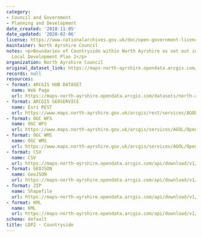 ```yaml
---
category:
- Council and Government
- Planning and Development
date_created: '2018-11-05'
date_updated: '2020-02-06'
license: https://www.nationalarchives.gov.uk/doc/open-government-licence/version/3/
maintainer: North Ayrshire Council
notes: <p>Boundaries of Countryside within North Ayrshire as set out in the Adopted
  Local Development Plan 2</p>
organization: North Ayrshire Council
original_dataset_link: https://maps-north-ayrshire.opendata.arcgis.com/datasets/north-ayrshire::ldp2-countryside
records: null
resources:
- format: ARCGIS HUB DATASET
  name: Web Page
  url: https://maps-north-ayrshire.opendata.arcgis.com/datasets/north-ayrshire::ldp2-countryside
- format: ARCGIS GEOSERVICE
  name: Esri REST
  url: https://www.maps.north-ayrshire.gov.uk/arcgis/rest/services/AGOL/Open_Data_Portal4/MapServer/22
- format: OGC WFS
  name: OGC WFS
  url: https://www.maps.north-ayrshire.gov.uk/arcgis/services/AGOL/Open_Data_Portal4/MapServer/WFSServer?request=GetCapabilities&service=WFS
- format: OGC WMS
  name: OGC WMS
  url: https://www.maps.north-ayrshire.gov.uk/arcgis/services/AGOL/Open_Data_Portal4/MapServer/WMSServer?request=GetCapabilities&service=WMS
- format: CSV
  name: CSV
  url: https://maps-north-ayrshire.opendata.arcgis.com/api/download/v1/items/efd3950795d041f7978c9e300c277c28/csv?layers=22
- format: GEOJSON
  name: GeoJSON
  url: https://maps-north-ayrshire.opendata.arcgis.com/api/download/v1/items/efd3950795d041f7978c9e300c277c28/geojson?layers=22
- format: ZIP
  name: Shapefile
  url: https://maps-north-ayrshire.opendata.arcgis.com/api/download/v1/items/efd3950795d041f7978c9e300c277c28/shapefile?layers=22
- format: KML
  name: KML
  url: https://maps-north-ayrshire.opendata.arcgis.com/api/download/v1/items/efd3950795d041f7978c9e300c277c28/kml?layers=22
schema: default
title: LDP2 - Countryside
---
```

